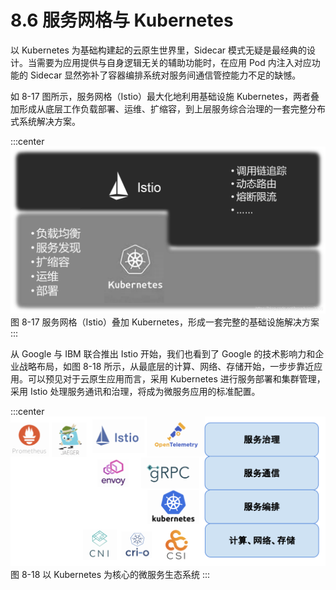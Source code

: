 # 8.6 服务网格与 Kubernetes


以 Kubernetes 为基础构建起的云原生世界里，Sidecar 模式无疑是最经典的设计。当需要为应用提供与自身逻辑无关的辅助功能时，在应用 Pod 内注入对应功能的 Sidecar 显然弥补了容器编排系统对服务间通信管控能力不足的缺憾。

如 8-17 图所示，服务网格（Istio）最大化地利用基础设施 Kubernetes，两者叠加形成从底层工作负载部署、运维、扩缩容，到上层服务综合治理的一套完整分布式系统解决方案。

:::center
  ![](../assets/ServiceMesh-and-Kubernetes.png)<br/>
  图 8-17 服务网格（Istio）叠加 Kubernetes，形成一套完整的基础设施解决方案
:::

从 Google 与 IBM 联合推出 Istio 开始，我们也看到了 Google 的技术影响力和企业战略布局，如图 8-18 所示，从最底层的计算、网络、存储开始，一步步靠近应用。可以预见对于云原生应用而言，采用 Kubernetes 进行服务部署和集群管理，采用 Istio 处理服务通讯和治理，将成为微服务应用的标准配置。

:::center
  ![](../assets/k8s-ecosystem.svg)
 图 8-18 以 Kubernetes 为核心的微服务生态系统
:::


